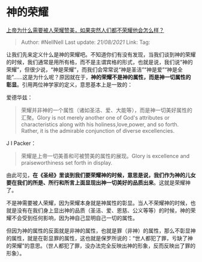 # 神的荣耀
[上帝为什么需要被人荣耀赞美，如果突然人们都不荣耀他会怎么样？](https://www.zhihu.com/question/274735827/answer/377905026)

> Author: #NellNell 
> Last update: *21/08/2021* 
> Link:
> Tag: 

让我们先来定义什么是神的荣耀吧。不知道你们有没有发现，当我们谈到神的荣耀的时候，我们通常是用所有格，而不是主谓宾格的形式，也就是说，我们说“神的荣耀”，但很少说，“神是荣耀”，而我们会常常说“神是圣洁”“神是爱”“神是全能”……这是为什么呢？原因就在于，**神的荣耀不是神的属性，而是神一切属性的彰显**。引用两位神学家的定义，意思基本上是一致的：

爱德华兹：

> 荣耀并非神的一个属性（诸如圣洁、爱、大能等），而是神一切美好属性的汇聚。Glory is not merely another one of God's attributes or characteristics along with his holiness,love,power, and so forth. Rather, it is the admirable conjunction of diverse excellencies.

J I Packer：

> 荣耀是上帝一切美善和可被赞美的属性的展现。Glory is excellence and praiseworthiness set forth in display.

由此可见，**在《圣经》里谈到我们要荣耀神的时候，意思是说，我们作为神的儿女要在我们的所是、所行和所言上面显现出神一切美好的品质出来**。这就是荣耀神了。

  

不是神需要被人荣耀，因为荣耀本身就是神属性的彰显。当人不荣耀神的时候，也就是没有在我们身上显出神的品质（圣洁、爱、恩慈、公义等等）的时候，神的荣耀不会受到任何影响，因为神自己显明自己一切的属性。

  

但因为神的属性的反面就是非神的属性，也就是罪（非神）的属性，那么不彰显神的属性，就是在彰显罪的属性，这也就是保罗所说的：“世人都犯了罪，亏缺了神的荣耀”的意思。（世人都犯了罪，没办法完全反映出神的形象，反而反映出了罪的形象）。